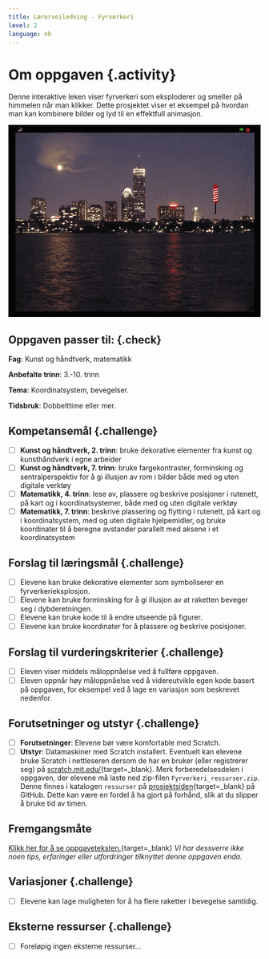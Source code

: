```yaml
---
title: Lærerveiledning - Fyrverkeri
level: 2
language: nb
---
```

# Om oppgaven {.activity}
Denne interaktive leken viser fyrverkeri som eksploderer og smeller på
himmelen når man klikker. Dette prosjektet viser et eksempel på
hvordan man kan kombinere bilder og lyd til en effektfull animasjon.

![](fyrverkeri.png)

## Oppgaven passer til: {.check}
 __Fag__: Kunst og håndtverk, matematikk

__Anbefalte trinn__: 3.-10. trinn

__Tema__: Koordinatsystem, bevegelser.

__Tidsbruk__: Dobbelttime eller mer.


## Kompetansemål {.challenge}
- [ ]  __Kunst og håndtverk, 2. trinn__: bruke dekorative elementer fra kunst og kunsthåndverk i egne arbeider
- [ ]  __Kunst og håndtverk, 7. trinn__: bruke fargekontraster, forminsking og sentralperspektiv for å gi illusjon av rom i bilder både med og uten digitale verktøy
- [ ]  __Matematikk, 4. trinn__: lese av, plassere og beskrive posisjoner i rutenett, på kart og i koordinatsystemer, både med og uten digitale verktøy
- [ ]  __Matematikk, 7. trinn__: beskrive plassering og flytting i rutenett, på kart og i koordinatsystem, med og uten digitale hjelpemidler, og bruke koordinater til å beregne avstander parallelt med aksene i et koordinatsystem

## Forslag til læringsmål {.challenge}
- [ ]  Elevene kan bruke dekorative elementer som symboliserer en fyrverkerieksplosjon.
- [ ]  Elevene kan bruke forminsking for å gi illusjon av at raketten beveger seg i dybderetningen.
- [ ]  Elevene kan bruke kode til å endre utseende på figurer.
- [ ]  Elevene kan bruke koordinater for å plassere og beskrive posisjoner.

## Forslag til vurderingskriterier {.challenge}
- [ ] Eleven viser middels måloppnåelse ved å fullføre oppgaven.
- [ ] Eleven oppnår høy måloppnåelse ved å videreutvikle egen kode basert på oppgaven, for eksempel ved å lage en variasjon som beskrevet nedenfor.

## Forutsetninger og utstyr {.challenge}
- [ ]  __Forutsetninger__: Elevene bør være komfortable med Scratch.
- [ ] __Utstyr__: Datamaskiner med Scratch installert. Eventuelt kan elevene bruke Scratch i nettleseren dersom de har en bruker (eller registrerer seg) på [scratch.mit.edu/](http://scratch.mit.edu/){target=_blank}. Merk forberedelsesdelen i oppgaven, der elevene må laste ned zip-filen `Fyrverkeri_ressurser.zip`. Denne finnes i katalogen `ressurser` på [prosjektsiden](https://github.com/kodeklubben/oppgaver/tree/master/src/scratch/){target=_blank} på GitHub. Dette kan være en fordel å ha gjort på forhånd, slik at du slipper å bruke tid av timen.

## Fremgangsmåte
[Klikk her for å se oppgaveteksten.](../fyrverkeri/fyrverkeri.html){target=_blank}
_Vi har dessverre ikke noen tips, erfaringer eller utfordringer tilknyttet denne oppgaven enda._

## Variasjoner {.challenge}
- [ ] Elevene kan lage muligheten for å ha flere raketter i bevegelse samtidig.

## Eksterne ressurser {.challenge}
- [ ] Foreløpig ingen eksterne ressurser...
